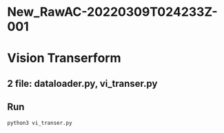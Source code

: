 # New_RawAC-20220309T024233Z-001
# Vision Transerform
## 2 file: dataloader.py, vi_transer.py
## Run 
```
python3 vi_transer.py
```


